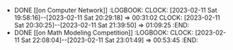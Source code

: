 - DONE [[on Computer Network]]
  :LOGBOOK:
  CLOCK: [2023-02-11 Sat 19:58:16]--[2023-02-11 Sat 20:29:18] =>  00:31:02
  CLOCK: [2023-02-11 Sat 20:30:25]--[2023-02-11 Sat 21:39:50] =>  01:09:25
  :END:
- DONE [[on Math Modeling Competition]]
  :LOGBOOK:
  CLOCK: [2023-02-11 Sat 22:08:04]--[2023-02-11 Sat 23:01:49] =>  00:53:45
  :END: